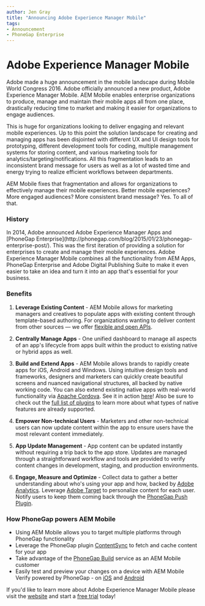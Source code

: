 ```yaml
---
author: Jen Gray
title: "Announcing Adobe Experience Manager Mobile"
tags:
- Announcement
- PhoneGap Enterprise
---
```


<h1>Adobe Experience Manager Mobile</h1>

Adobe made a huge announcement in the mobile landscape during Mobile World Congress 2016. Adobe officially announced a new product, Adobe Experience Manager Mobile. AEM Mobile enables enterprise organizations to produce, manage and maintain their mobile apps all from one place, drastically reducing time to market and making it easier for organizations to engage audiences.

This is huge for organizations looking to deliver engaging and relevant mobile experiences. Up to this point the solution landscape for creating and managing apps has been disjointed with different UX and UI design tools for prototyping, different development tools for coding, multiple management systems for storing content, and various marketing tools for analytics/targeting/notifications. All this fragmentation leads to an inconsistent brand message for users as well as a lot of wasted time and energy trying to realize efficient workflows between departments.

AEM Mobile fixes that fragmentation and allows for organizations to effectively manage their mobile experiences. Better mobile experiences? More engaged audiences? More consistent brand message? Yes. To all of that.

<h3>History</h3>
In 2014, Adobe announced Adobe Experience Manager Apps and [PhoneGap Enterprise](http://phonegap.com/blog/2015/01/23/phonegap-enterprise-post/). This was the first iteration of providing a solution for enterprises to create and manage their mobile experiences. Adobe Experience Manager Mobile combines all the functionality from AEM Apps, PhoneGap Enterprise and Adobe Digital Publishing Suite to make it even easier to take an idea and turn it into an app that's essential for your business.

<h3>Benefits</h3>

1. **Leverage Existing Content** - AEM Mobile allows for marketing managers and creatives to populate apps with existing content through template-based authoring. For organizations wanting to deliver content from other sources — we offer [flexible and open APIs](https://helpx.adobe.com/digital-publishing-solution/help/integrating-dps.html).

2. **Centrally Manage Apps** - One unified dashboard to manage all aspects of an app's lifecycle from apps built within the product to existing native or hybrid apps as well.

3. **Build and Extend Apps** - AEM Mobile allows brands to rapidly create apps for iOS, Android and Windows. Using intuitive design tools and frameworks, designers and marketers can quickly create beautiful screens and nuanced navigational structures, all backed by native working code. You can also extend existing native apps with real-world functionality via [Apache Cordova](http://cordova.apache.org/). See it in action [here](https://www.youtube.com/watch?v=29cTuhgUlqY)! Also be sure to check out the [full list of plugins](https://helpx.adobe.com/digital-publishing-solution/help/cordova-api.html) to learn more about what types of native features are already supported.

4. **Empower Non-technical Users** - Marketers and other non-technical users can now update content within the app to ensure users have the most relevant content immediately.

5. **App Update Management** - App content can be updated instantly without requiring a trip back to the app store. Updates are managed through a straightforward workflow and tools are provided to verify content changes in development, staging, and production environments.

6. **Engage, Measure and Optimize** - Collect data to gather a better understanding about who's using your app and how, backed by [Adobe Analytics](http://www.adobe.com/solutions/digital-analytics.html). Leverage [Adobe Target](http://www.adobe.com/marketing-cloud/testing-targeting.html) to personalize content for each user. Notify users to keep them coming back through the [PhoneGap Push Plugin](http://phonegap.com/blog/2016/03/08/phonegap-plugin-push-1-6-0/).

<h3>How PhoneGap powers AEM Mobile</h3>

- Using AEM Mobile allows you to target multiple platforms through PhoneGap functionality
- Leverage the PhoneGap plugin [ContentSync](https://www.npmjs.com/package/phonegap-plugin-contentsync) to fetch and cache content for your app
- Take advantage of the [PhoneGap Build](https://build.phonegap.com/) service as an AEM Mobile customer
- Easily test and preview your changes on a device with AEM Mobile Verify powered by PhoneGap - on [iOS](https://itunes.apple.com/us/app/adobe-experience-manager-mobile/id924780940?mt=8) and [Android](https://play.google.com/store/apps/details?id=com.adobe.pge.appviewer&hl=en)

If you'd like to learn more about Adobe Experience Manager Mobile please visit the [website](http://www.adobe.com/marketing-cloud/enterprise-content-management/mobile-app-development.html) and start a [free trial](https://try.aemmobile.adobe.com/?promoid=MC95SQGF&mv=other) today!
